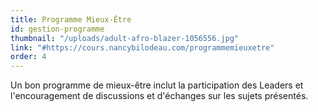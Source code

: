 ```yaml
---
title: Programme Mieux-Être
id: gestion-programme
thumbnail: "/uploads/adult-afro-blazer-1056556.jpg"
link: "#https://cours.nancybilodeau.com/programmemieuxetre"
order: 4
---
```


Un bon programme de mieux-être inclut la participation des Leaders et l'encouragement de discussions et d'échanges sur les sujets présentés.

